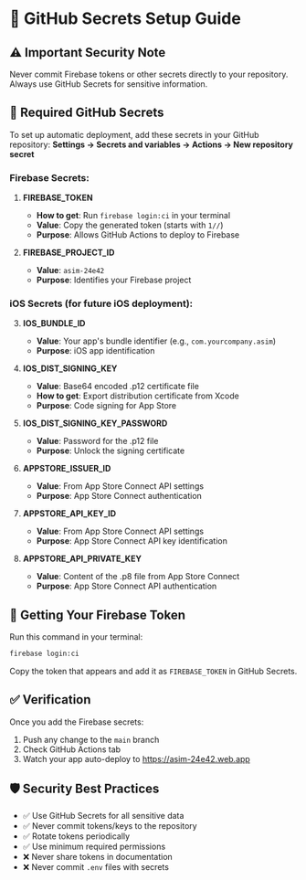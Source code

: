 # 🔐 GitHub Secrets Setup Guide

## ⚠️ Important Security Note
Never commit Firebase tokens or other secrets directly to your repository. Always use GitHub Secrets for sensitive information.

## 🔑 Required GitHub Secrets

To set up automatic deployment, add these secrets in your GitHub repository:
**Settings → Secrets and variables → Actions → New repository secret**

### Firebase Secrets:

1. **FIREBASE_TOKEN**
   - **How to get**: Run `firebase login:ci` in your terminal
   - **Value**: Copy the generated token (starts with `1//`)
   - **Purpose**: Allows GitHub Actions to deploy to Firebase

2. **FIREBASE_PROJECT_ID**
   - **Value**: `asim-24e42`
   - **Purpose**: Identifies your Firebase project

### iOS Secrets (for future iOS deployment):

3. **IOS_BUNDLE_ID**
   - **Value**: Your app's bundle identifier (e.g., `com.yourcompany.asim`)
   - **Purpose**: iOS app identification

4. **IOS_DIST_SIGNING_KEY**
   - **Value**: Base64 encoded .p12 certificate file
   - **How to get**: Export distribution certificate from Xcode
   - **Purpose**: Code signing for App Store

5. **IOS_DIST_SIGNING_KEY_PASSWORD**
   - **Value**: Password for the .p12 file
   - **Purpose**: Unlock the signing certificate

6. **APPSTORE_ISSUER_ID**
   - **Value**: From App Store Connect API settings
   - **Purpose**: App Store Connect authentication

7. **APPSTORE_API_KEY_ID**
   - **Value**: From App Store Connect API settings
   - **Purpose**: App Store Connect API key identification

8. **APPSTORE_API_PRIVATE_KEY**
   - **Value**: Content of the .p8 file from App Store Connect
   - **Purpose**: App Store Connect API authentication

## 🚀 Getting Your Firebase Token

Run this command in your terminal:
```bash
firebase login:ci
```

Copy the token that appears and add it as `FIREBASE_TOKEN` in GitHub Secrets.

## ✅ Verification

Once you add the Firebase secrets:
1. Push any change to the `main` branch
2. Check GitHub Actions tab
3. Watch your app auto-deploy to https://asim-24e42.web.app

## 🛡️ Security Best Practices

- ✅ Use GitHub Secrets for all sensitive data
- ✅ Never commit tokens/keys to the repository
- ✅ Rotate tokens periodically
- ✅ Use minimum required permissions
- ❌ Never share tokens in documentation
- ❌ Never commit `.env` files with secrets
